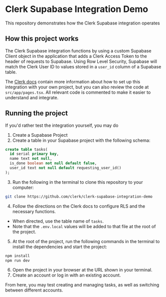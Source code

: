 # Clerk Supabase Integration Demo

This repository demonstrates how the Clerk Supabase integration operates

## How this project works

The Clerk Supabase integration functions by using a custom Supabase Client object in the application that adds a Clerk Access Token to the header of requests to Supabase. Using Row Level Security, Supabase will match the Clerk User ID to values stored in a `user_id` column of a Supabase table.

The [Clerk docs](https://clerk.com/docs/integrations/databases/supabase) contain more information about how to set up this integration with your own project, but you can also review the code at `src/app/pages.tsx`. All relevant code is commented to make it easier to understand and integrate.

## Running the project

If you'd rather test the integration yourself, you may do

1. Create a Supabase Project
2. Create a table in your Supabase project with the following schema:
```sql
create table tasks(
  id serial primary key,
  name text not null,
  is_done boolean not null default false,
  user_id text not null default requesting_user_id()
);
```
3. Run the following in the terminal to clone this repository to your computer:
```bash
git clone https://github.com/clerk/clerk-supabase-integration-demo
```
4.  Follow the directions on the Clerk docs to configure RLS and the necessary functions.
  - When directed, use the table name of `tasks`.
  - Note that the `.env.local` values will be added to that file at the root of the project.
5.  At the root of the project, run the following commands in the terminal to install the dependencies and start the project:
```bash
npm install
npm run dev
```
6. Open the project in your browser at the URL shown in your terminal.
7. Create an account or log in with an existing account.

From here, you may test creating and managing tasks, as well as switching between different accounts.

